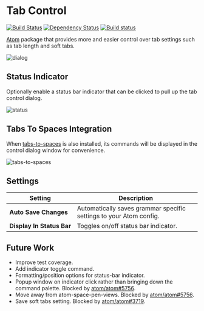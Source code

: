 # Tab Control

[![Build Status](https://travis-ci.org/lexicalunit/tab-control.svg?branch=master)](https://travis-ci.org/lexicalunit/tab-control) [![Dependency Status](https://david-dm.org/lexicalunit/tab-control.svg)](https://david-dm.org/lexicalunit/tab-control) [![Build status](https://ci.appveyor.com/api/projects/status/v9dxs79racdge924/branch/master?svg=true)](https://ci.appveyor.com/project/lexicalunit/tab-control/branch/master)

[Atom](https://atom.io/) package that provides more and easier control over tab settings such as tab length and soft tabs.

![dialog](https://cloud.githubusercontent.com/assets/1903876/7946403/06e492ba-093c-11e5-82bd-dbe5a2cca026.png)
## Status Indicator

Optionally enable a status bar indicator that can be clicked to pull up the tab control dialog.

![status](https://cloud.githubusercontent.com/assets/1903876/7946402/06e2e7bc-093c-11e5-8563-3572f2568a98.png)

## Tabs To Spaces Integration

When [tabs-to-spaces](https://atom.io/packages/tabs-to-spaces) is also installed, its commands will be displayed in the control dialog window for convenience.

![tabs-to-spaces](https://cloud.githubusercontent.com/assets/1903876/7946401/06e2d92a-093c-11e5-95da-aa03f86e75ee.png)

## Settings

| Setting | Description |
| ------ | ----- |
| **Auto&nbsp;Save&nbsp;Changes** | Automatically saves grammar specific settings to your Atom config. |
| **Display&nbsp;In&nbsp;Status&nbsp;Bar** | Toggles on/off status bar indicator. |

## Future Work

- Improve test coverage.
- Add indicator toggle command.
- Formatting/position options for status-bar indicator.
- Popup window on indicator click rather than bringing down the command palette. Blocked by [atom/atom#5756](https://github.com/atom/atom/issues/5756).
- Move away from atom-space-pen-views. Blocked by [atom/atom#5756](https://github.com/atom/atom/issues/5756).
- Save soft tabs setting. Blocked by [atom/atom#3719](https://github.com/atom/atom/issues/3719).
